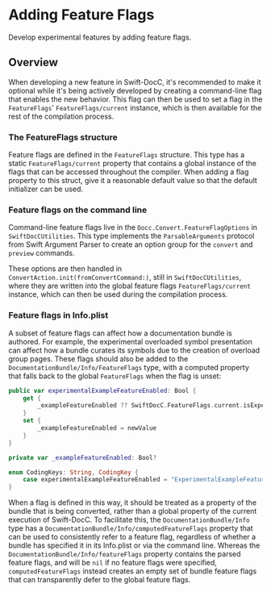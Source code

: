 # Adding Feature Flags

Develop experimental features by adding feature flags.

## Overview

When developing a new feature in Swift-DocC, it's recommended to make it optional while it's being
actively developed by creating a command-line flag that enables the new behavior. This flag can then
be used to set a flag in the ``FeatureFlags``' ``FeatureFlags/current`` instance, which is then
available for the rest of the compilation process.

### The FeatureFlags structure

Feature flags are defined in the ``FeatureFlags`` structure. This type has a static
``FeatureFlags/current`` property that contains a global instance of the flags that can be accessed
throughout the compiler. When adding a flag property to this struct, give it a reasonable default
value so that the default initializer can be used.

### Feature flags on the command line

Command-line feature flags live in the `Docc.Convert.FeatureFlagOptions` in `SwiftDocCUtilities`.
This type implements the `ParsableArguments` protocol from Swift Argument Parser to create an option
group for the `convert` and `preview` commands.

These options are then handled in `ConvertAction.init(fromConvertCommand:)`, still in
`SwiftDocCUtilities`, where they are written into the global feature flags ``FeatureFlags/current``
instance, which can then be used during the compilation process.

### Feature flags in Info.plist

A subset of feature flags can affect how a documentation bundle is authored. For example, the
experimental overloaded symbol presentation can affect how a bundle curates its symbols due to the 
creation of overload group pages. These flags should also be added to the
``DocumentationBundle/Info/FeatureFlags`` type, with a computed property that falls back to the
global ``FeatureFlags`` when the flag is unset:

```swift
public var experimentalExampleFeatureEnabled: Bool {
    get {
        _exampleFeatureEnabled ?? SwiftDocC.FeatureFlags.current.isExperimentalExampleFeatureEnabled
    }
    set {
        _exampleFeatureEnabled = newValue
    }
}

private var _exampleFeatureEnabled: Bool?

enum CodingKeys: String, CodingKey {
    case experimentalExampleFeatureEnabled = "ExperimentalExampleFeature"
}
```

When a flag is defined in this way, it should be treated as a property of the bundle that is being
converted, rather than a global property of the current execution of Swift-DocC. To facilitate this,
the ``DocumentationBundle/Info`` type has a ``DocumentationBundle/Info/computedFeatureFlags``
property that can be used to consistently refer to a feature flag, regardless of whether a bundle
has specified it in its Info.plist or via the command line. Whereas the
``DocumentationBundle/Info/featureFlags`` property contains the parsed feature flags, and will be
`nil` if no feature flags were specified, `computedFeatureFlags` instead creates an empty set of
bundle feature flags that can transparently defer to the global feature flags.

<!-- Copyright (c) 2024 Apple Inc and the Swift Project authors. All Rights Reserved. -->
